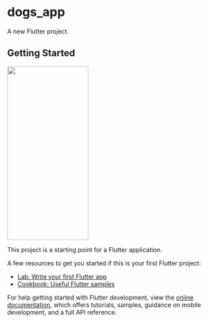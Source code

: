 # dogs_app

A new Flutter project.

## Getting Started
<img src="https://github.com/user-attachments/assets/6f7c0965-eb35-4a2e-9e78-f0a35bba225d" width="187" height="400">

This project is a starting point for a Flutter application.

A few resources to get you started if this is your first Flutter project:

- [Lab: Write your first Flutter app](https://docs.flutter.dev/get-started/codelab)
- [Cookbook: Useful Flutter samples](https://docs.flutter.dev/cookbook)

For help getting started with Flutter development, view the
[online documentation](https://docs.flutter.dev/), which offers tutorials,
samples, guidance on mobile development, and a full API reference.
